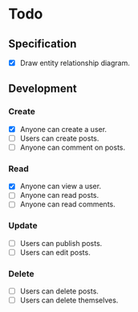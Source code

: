 # Todo

## Specification

- [x] Draw entity relationship diagram.

## Development

### Create

- [x] Anyone can create a user.
- [ ] Users can create posts.
- [ ] Anyone can comment on posts.

### Read

- [x] Anyone can view a user.
- [ ] Anyone can read posts.
- [ ] Anyone can read comments.

### Update

- [ ] Users can publish posts.
- [ ] Users can edit posts.

### Delete

- [ ] Users can delete posts.
- [ ] Users can delete themselves.
